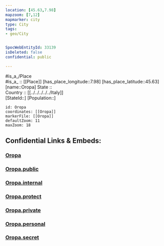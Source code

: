 ```yaml
---
location: [45.63,7.98] 
mapzoom: [7,12] 
mapmarker: city 
type: City
tags:
- geo/City


SpocWebEntityId: 33139
isDeleted: false
confidential: public

---
```

#is_a_/Place  
#is_a_ :: [[Place]] 
[has_place_longitude::7.98] 
[has_place_latitude::45.63] 
[name::Oropa] 
State ::  
Country :: [[../../../../../Italy]]  
[StateId::] 
[Population::] 



```leaflet
id: Oropa
coordinates: [[Oropa]] 
markerFile: [[Oropa]] 
defaultZoom: 11 
maxZoom: 18
```


## Confidential Links & Embeds: 

### [Oropa](/_Standards/Earth/Continent/Europe/Europe~South/Italy/regions~Italy/Piedmont/Biella.Province/City/Oropa.md) 

### [Oropa.public](/_public/Earth/Continent/Europe/Europe~South/Italy/regions~Italy/Piedmont/Biella.Province/City/Oropa.public.md) 

### [Oropa.internal](/_internal/Earth/Continent/Europe/Europe~South/Italy/regions~Italy/Piedmont/Biella.Province/City/Oropa.internal.md) 

### [Oropa.protect](/_protect/Earth/Continent/Europe/Europe~South/Italy/regions~Italy/Piedmont/Biella.Province/City/Oropa.protect.md) 

### [Oropa.private](/_private/Earth/Continent/Europe/Europe~South/Italy/regions~Italy/Piedmont/Biella.Province/City/Oropa.private.md) 

### [Oropa.personal](/_personal/Earth/Continent/Europe/Europe~South/Italy/regions~Italy/Piedmont/Biella.Province/City/Oropa.personal.md) 

### [Oropa.secret](/_secret/Earth/Continent/Europe/Europe~South/Italy/regions~Italy/Piedmont/Biella.Province/City/Oropa.secret.md)

